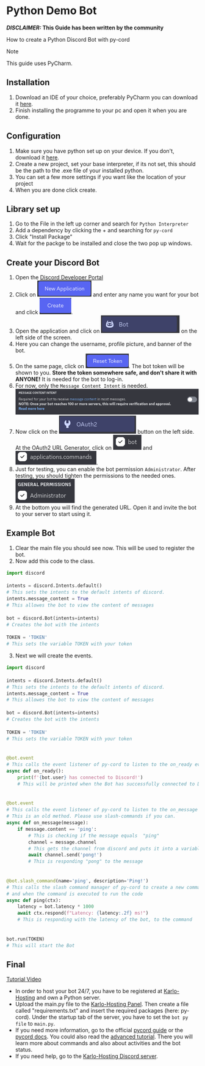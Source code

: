 # Python Demo Bot
***DISCLAIMER:* This Guide has been written by the community**

How to create a Python Discord Bot with py-cord

> [!NOTE]
> This guide uses PyCharm.

## Installation

1. Download an IDE of your choice, preferably PyCharm you can download it [here](https://www.jetbrains.com/de-de/pycharm/download/).
1. Finish installing the programme to your pc and open it when you are done.

## Configuration

1. Make sure you have python set up on your device. If you don't, download it [here](https://www.python.org/downloads/).
1. Create a new project, set your base interpreter, if its not set, this should be the path to the .exe file of your installed python.
1. You can set a few more settings if you want like the location of your project
1. When you are done click create.

## Library set up

1. Go to the File in the left up corner and search for `Python Interpreter`
1. Add a dependency by clicking the + and searching for `py-cord`
1. Click "Install Package"
1. Wait for the packge to be installed and close the two pop up windows.

<!-- embed:start:DiscordAppCreation -->

## Create your Discord Bot

1. Open the [Discord Developer Portal](https://discord.com/developers/applications)
1. Click on ![New Application](../../_media/discord_new_application.png ':size=15%') and enter any name you want for your bot and click ![Create](../../_media/discord_create.png ':size=8%').
1. Open the application and click on ![Bot](../../_media/discord_bot.png ':size=16%') on the left side of the screen.
1. Here you can change the username, profile picture, and banner of the bot.
1. On the same page, click on ![Reset Token](../../_media/discord_reset_token.png ':size=13%'). The bot token will be shown to you. **Store the token somewhere safe, and don't share it with ANYONE!** It is needed for the bot to log-in.
1. For now, only the `Message Content Intent` is needed.
![Message Content Intent](../../_media/discord_messageIntent.png)
1. Now click on the ![OAuth2](../../_media/discord_oauth2.png ':size=15%') button on the left side. At the OAuth2 URL Generator, click on ![bot](../../_media/discord_oauth2_bot.png ':size=8%') and ![application.commands](../../_media/discord_oauth2_application_commands.png ':size=23%').
1. Just for testing, you can enable the bot permission `Administrator`. After testing, you should tighten the permissions to the needed ones.
![Administrator Permissions](../../_media/discord_oauth2_administrator.png)
1. At the bottom you will find the generated URL. Open it and invite the bot to your server to start using it.

<!-- embed:end:DiscordAppCreation -->

## Example Bot

1. Clear the main file you should see now. This will be used to register the bot.
1. Now add this code to the class.

```python
import discord

intents = discord.Intents.default()
# This sets the intents to the default intents of discord.
intents.message_content = True
# This allowes the bot to view the content of messages

bot = discord.Bot(intents=intents)
# Creates the bot with the intents

TOKEN = 'TOKEN'
# This sets the variable TOKEN with your token
```

3. Next we will create the events.

```python
import discord

intents = discord.Intents.default()
# This sets the intents to the default intents of discord.
intents.message_content = True
# This allowes the bot to view the content of messages

bot = discord.Bot(intents=intents)
# Creates the bot with the intents

TOKEN = 'TOKEN'
# This sets the variable TOKEN with your token


@bot.event
# This calls the event listener of py-cord to listen to the on_ready event and when its executed to run the code
async def on_ready():
    print(f'{bot.user} has connected to Discord!')
    # This will be printed when the Bot has successfully connected to Discord


@bot.event
# This calls the event listener of py-cord to listen to the on_message event and when its executed to run the code
# This is an old method. Please use slash-commands if you can.
async def on_message(message):
    if message.content == 'ping':
        # This is checking if the message equals  "ping"
        channel = message.channel
        # This gets the channel from discord and puts it into a variable
        await channel.send('pong!')
        # This is responding "pong" to the message


@bot.slash_command(name='ping', description='Ping!')
# This calls the slash command manager of py-cord to create a new command with the name ping and description "Ping!"
# and when the command is executed to run the code
async def ping(ctx):
    latency = bot.latency * 1000
    await ctx.respond(f"Latency: {latency:.2f} ms!")
    # This is responding with the latency of the bot, to the command


bot.run(TOKEN)
# This will start the Bot
```
<!-- panels:start -->
<!-- div:title-panel -->
## Final

<!-- div:right-panel -->
[Tutorial Video](https://www.youtube-nocookie.com/embed/ekyMHgiaWbE ':include :type=iframe width=80% height=200px')

<!-- div:left-panel -->
- In order to host your bot 24/7, you have to be registered at [Karlo-Hosting](https://karlo-hosting.com) and own a Python server.
- Upload the main.py file to the [Karlo-Hosting Panel](https://panel.karlo-hosting.com). Then create a file called "requirements.txt" and insert the required packages (here: py-cord). Under the startup tab of the server, you have to set the `bot py file` to `main.py`.
- If you need more information, go to the official [pycord guide](https://guide.pycord.dev) or the [pycord docs](https://docs.pycord.dev). You could also read the [advanced tutorial](/programm-your-bot/python/advanced.md). There you will learn more about commands and also about activities and the bot status.
- If you need help, go to the [Karlo-Hosting Discord server](https://discord.gg/xBPFF244eJ).

<!-- panels:end -->
